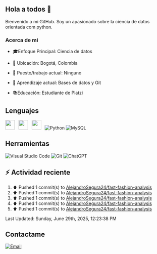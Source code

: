 ## Hola a todos 👋

Bienvenido a mi GitHub. Soy un apasionado sobre la ciencia de datos orientada com python.

### Acerca de mi

* 🎓Enfoque Principal: Ciencia de datos

* 📍 Ubicación: Bogotá, Colombia

* 💼 Puesto/trabajo actual: Ninguno

* 🌱 Aprendizaje actual: Bases de datos y Git

* 📚Educación: Estudiante de Platzi

## Lenguajes

<img style='height: 30px;' src="https://img.shields.io/badge/html5%20-%23e34f26.svg?&style=for-the-badge&logo=html5&logoColor=white"/>&nbsp;&nbsp; <img style='height: 30px;' src="https://img.shields.io/badge/css3%20-%231572B6.svg?&style=for-the-badge&logo=css3&logoColor=white" />&nbsp;&nbsp;
  <img style='height: 30px;' src="https://img.shields.io/badge/JavaScript-323330?style=for-the-badge&logo=javascript&logoColor=F7DF1E" />&nbsp;&nbsp; ![Python](https://img.shields.io/badge/Python-FFD43B?style=for-the-badge&logo=python&logoColor=blue) ![MySQL](https://img.shields.io/badge/MySQL-4479A1?style=for-the-badge&logo=mysql&logoColor=white)

## Herramientas

![Visual Studio Code](https://custom-icon-badges.demolab.com/badge/Visual%20Studio%20Code-0078d7.svg?style=for-the-badge&logo=vsc&logoColor=white) ![Git](https://img.shields.io/badge/GIT-E44C30?style=for-the-badge&logo=git&logoColor=white) ![ChatGPT](https://img.shields.io/badge/ChatGPT-74aa9c?style=for-the-badge&logo=openai&logoColor=white)

## :zap: Actividad reciente
<!--RECENT_ACTIVITY:start-->
1. ⬆️ Pushed 1 commit(s) to [AlejandroSegura24/fast-fashion-analysis](https://github.com/AlejandroSegura24/fast-fashion-analysis)<br>
2. ⬆️ Pushed 1 commit(s) to [AlejandroSegura24/fast-fashion-analysis](https://github.com/AlejandroSegura24/fast-fashion-analysis)<br>
3. ⬆️ Pushed 1 commit(s) to [AlejandroSegura24/fast-fashion-analysis](https://github.com/AlejandroSegura24/fast-fashion-analysis)<br>
4. ⬆️ Pushed 1 commit(s) to [AlejandroSegura24/fast-fashion-analysis](https://github.com/AlejandroSegura24/fast-fashion-analysis)<br>
5. ⬆️ Pushed 1 commit(s) to [AlejandroSegura24/fast-fashion-analysis](https://github.com/AlejandroSegura24/fast-fashion-analysis)<br>
<!--RECENT_ACTIVITY:end-->
<!--RECENT_ACTIVITY:last_update-->
Last Updated: Sunday, June 29th, 2025, 12:23:38 PM
<!--RECENT_ACTIVITY:last_update_end-->

## Contactame

[![Email](https://img.shields.io/badge/Gmail-D14836?style=for-the-badge&logo=gmail&logoColor=white)](mailto://davidalejandrocmbs@gmail.com)
